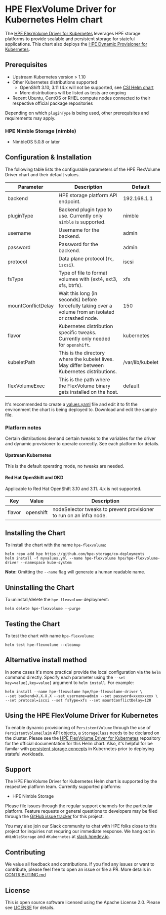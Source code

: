 # HPE FlexVolume Driver for Kubernetes Helm chart
The [HPE FlexVolume Driver for Kubernetes](https://github.com/hpe-storage/flexvolume-driver) leverages HPE storage platforms to provide scalable and persistent storage for stateful applications. This chart also deploys the [HPE Dynamic Provisioner for Kubernetes](https://github.com/hpe-storage/k8s-dynamic-provisioner).

## Prerequisites
- Upstream Kubernetes version > 1.10
- Other Kubernetes distributions supported
  - OpenShift 3.10, 3.11 (4.x will not be supported, see [CSI Helm chart](../hpe-csi-driver)
  - More distributions will be listed as tests are ongoing
- Recent Ubuntu, CentOS or RHEL compute nodes connected to their respective official package repositories

Depending on which `pluginType` is being used, other prerequisites and requirements may apply.

### HPE Nimble Storage (nimble)
- NimbleOS 5.0.8 or later

## Configuration & Installation
The following table lists the configurable parameters of the HPE FlexVolume Driver chart and their default values.

|  Parameter                |  Description                                                                                       |  Default    |
|---------------------------|----------------------------------------------------------------------------------------------------|------------ |
| backend            | HPE storage platform API endpoint.                                                                   | 192.168.1.1 |
| pluginType         | Backend plugin type to use. Currently only `nimble` is supported.                                    | nimble      |
| username           | Username for the backend.                                                                            | admin       |
| password           | Password for the backend.                                                                            | admin       |
| protocol           | Data plane protocol (`fc`, `iscsi`).                                                                 | iscsi       |
| fsType             | Type of file to format volumes with (ext4, ext3, xfs, btrfs).                                        | xfs         |
| mountConflictDelay | Wait this long (in seconds) before forcefully taking over a volume from an isolated or crashed node. | 150         |
| flavor             | Kubernetes distribution specific tweaks. Currently only needed for `openshift`.                      | kubernetes           |
| kubeletPath        | This is the directory where the kubelet lives. May differ between Kubernetes distributions.          | /var/lib/kubelet     |
| flexVolumeExec     | This is the path where the FlexVolume binary gets installed on the host.                             | default     |

It's recommended to create a [values.yaml](values.yaml) file and edit it to fit the environment the chart is being deployed to. Download and edit the sample file.

### Platform notes
Certain distributions demand certain tweaks to the variables for the driver and dynamic provisioner to operate correctly. See each platform for details.

#### Upstream Kubernetes
This is the default operating mode, no tweaks are needed.

#### Red Hat OpenShift and OKD
Applicable to Red Hat OpenShift 3.10 and 3.11. 4.x is not supported.

| Key        | Value                     | Description                                                                        |
|------------|---------------------------|------------------------------------------------------------------------------------|
| flavor     | openshift                 | nodeSelector tweaks to prevent provisioner to run on an infra node.                |

## Installing the Chart
To install the chart with the name `hpe-flexvolume`:
```
helm repo add hpe https://github.com/hpe-storage/co-deployments
helm install -f myvalues.yml --name hpe-flexvolume hpe/hpe-flexvolume-driver --namespace kube-system
```

**Note:** Omitting the `--name` flag will generate a human readable name.

## Uninstalling the Chart
To uninstall/delete the `hpe-flexvolume` deployment:
```
helm delete hpe-flexvolume --purge
```

## Testing the Chart
To test the chart with name `hpe-flexvolume`:
```
helm test hpe-flexvolume --cleanup
```

## Alternative install method
In some cases it's more practical provide the local configuration via the `helm` command directly. Specify each parameter using the `--set key=value[,key=value]` argument to `helm install`. For example:
```
helm install --name hpe-flexvolume hpe/hpe-flexvolume-driver \
--set backend=X.X.X.X --set username=admin --set password=xxxxxxxxx \
--set protocol=iscsi --set fsType=xfs --set mountConflictDelay=120
```

## Using the HPE FlexVolume Driver for Kubernetes
To enable dynamic provisioning of `PersistentVolume` through the use of `PersistentVolumeClaim` API objects, a `StorageClass` needs to be declared on the cluster. Please see the [HPE FlexVolume Driver for Kubernetes](https://github.com/hpe-storage/flexvolume-driver) repository for the official documentation for this Helm chart. Also, it's helpful for be familar with [persistent storage concepts](https://kubernetes.io/docs/concepts/storage/volumes/) in Kubernetes prior to deploying stateful workloads.

## Support
The HPE FlexVolume Driver for Kubernetes Helm chart is supported by the respective platform team. Currently supported platforms:

- HPE Nimble Storage

Please file issues through the regular support channels for the particular platform. Feature requests or general questions to developers may be filed through the [GitHub issue tracker](https://github.com/hpe-storage/co-deployments) for this project.

You may also join our Slack community to chat with HPE folks close to this project for inquiries not requring our immediate response. We hang out in `#NimbleStorage` and `#Kubernetes` at [slack.hpedev.io](https://slack.hpedev.io/). 

## Contributing
We value all feedback and contributions. If you find any issues or want to contribute, please feel free to open an issue or file a PR. More details in [CONTRIBUTING.md](CONTRIBUTING.md)

## License
This is open source software licensed using the Apache License 2.0. Please see [LICENSE](LICENSE) for details.
